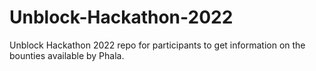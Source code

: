 # Unblock-Hackathon-2022
Unblock Hackathon 2022 repo for participants to get information on the bounties available by Phala.
